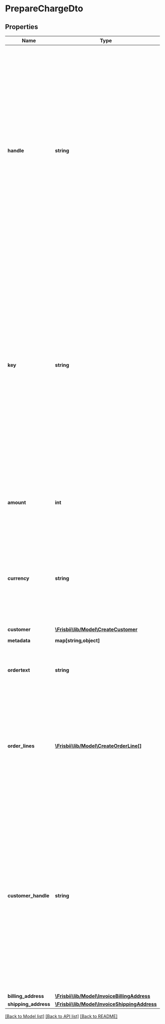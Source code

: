 # PrepareChargeDto

## Properties
Name | Type | Description | Notes
------------ | ------------- | ------------- | -------------
**handle** | **string** | Per account unique reference to charge/invoice. E.g. order id from own system. Multiple payments can be attempted for the same handle but only one authorized or settled charge can exist per handle. Max length 255 with allowable characters [a-zA-Z0-9_.-@]. It is recommended to use a maximum of 20 characters as this will allow for the use of handle as reference on bank statements without truncation. | 
**key** | **string** | Optional idempotency key. Only one authorization or settle can be performed for the same handle. If two create attempts are attempted and the first succeeds the second will fail because charge is already settled or authorized. An idempotency key identifies uniquely the request and multiple requests with the same key and handle will yield the same result. In case of networking errors the same request with same key can safely be retried. | [optional] 
**amount** | **int** | Amount in the smallest unit. Either &#x60;amount&#x60; or &#x60;order_lines&#x60; must be provided if charge/invoice does not already exists. | [optional] 
**currency** | **string** | Optional currency in [ISO 4217](https://en.wikipedia.org/wiki/ISO_4217) three letter alpha code. If not provided the account default currency will be used. The currency of an existing charge or invoice cannot be changed. | [optional] 
**customer** | [**\Frisbii\lib/Model\CreateCustomer**](CreateCustomer.md) |  | [optional] 
**metadata** | **map[string,object]** | Custom metadata. | [optional] 
**ordertext** | **string** | Optional order text. Used in conjunction with &#x60;amount&#x60;. Ignored if &#x60;order_lines&#x60; is provided. | [optional] 
**order_lines** | [**\Frisbii\lib/Model\CreateOrderLine[]**](CreateOrderLine.md) | Order lines for the charge. The order lines controls the amount. Only required if charge/invoice does not already exist. If given for existing charge the order lines and amount are adjusted. A maximum of 100 order lines is allowed. | [optional] 
**customer_handle** | **string** | Customer reference. If charge does not already exist either this reference must be provided, a create customer object must be provided or the source must be a payment method reference (e.g. &#x60;ca_..&#x60;) identifying customer. Notice that customer cannot be changed for existing charge/invoice so if handle is provided it must match the customer handle for existing customer. | [optional] 
**billing_address** | [**\Frisbii\lib/Model\InvoiceBillingAddress**](InvoiceBillingAddress.md) |  | [optional] 
**shipping_address** | [**\Frisbii\lib/Model\InvoiceShippingAddress**](InvoiceShippingAddress.md) |  | [optional] 

[[Back to Model list]](../../README.md#documentation-for-models) [[Back to API list]](../../README.md#documentation-for-api-endpoints) [[Back to README]](../../README.md)

